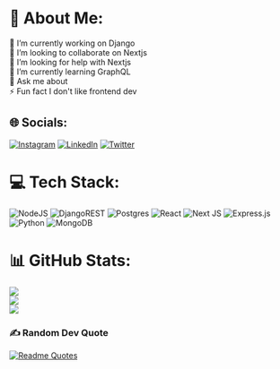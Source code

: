# 💫 About Me:
🔭 I’m currently working on Django<br>👯 I’m looking to collaborate on Nextjs<br>🤝 I’m looking for help with Nextjs<br>🌱 I’m currently learning GraphQL<br>💬 Ask me about<br>⚡ Fun fact I don't like frontend dev


## 🌐 Socials:
[![Instagram](https://img.shields.io/badge/Instagram-%23E4405F.svg?logo=Instagram&logoColor=white)](https://instagram.com/arihantjain916) [![LinkedIn](https://img.shields.io/badge/LinkedIn-%230077B5.svg?logo=linkedin&logoColor=white)](https://linkedin.com/in/arihantjain916) [![Twitter](https://img.shields.io/badge/Twitter-%231DA1F2.svg?logo=Twitter&logoColor=white)](https://twitter.com/arihantjain916) 

# 💻 Tech Stack:
![NodeJS](https://img.shields.io/badge/node.js-6DA55F?style=for-the-badge&logo=node.js&logoColor=white) ![DjangoREST](https://img.shields.io/badge/DJANGO-REST-ff1709?style=for-the-badge&logo=django&logoColor=white&color=ff1709&labelColor=gray) ![Postgres](https://img.shields.io/badge/postgres-%23316192.svg?style=for-the-badge&logo=postgresql&logoColor=white) ![React](https://img.shields.io/badge/react-%2320232a.svg?style=for-the-badge&logo=react&logoColor=%2361DAFB) ![Next JS](https://img.shields.io/badge/Next-black?style=for-the-badge&logo=next.js&logoColor=white) ![Express.js](https://img.shields.io/badge/express.js-%23404d59.svg?style=for-the-badge&logo=express&logoColor=%2361DAFB) ![Python](https://img.shields.io/badge/python-3670A0?style=for-the-badge&logo=python&logoColor=ffdd54) ![MongoDB](https://img.shields.io/badge/MongoDB-%234ea94b.svg?style=for-the-badge&logo=mongodb&logoColor=white)
# 📊 GitHub Stats:
![](https://github-readme-stats.vercel.app/api?username=arihantjain916&theme=vue-dark&hide_border=false&include_all_commits=true&count_private=true)<br/>
![](https://github-readme-streak-stats.herokuapp.com/?user=arihantjain916&theme=vue-dark&hide_border=false)<br/>
![](https://github-readme-stats.vercel.app/api/top-langs/?username=arihantjain916&theme=vue-dark&hide_border=false&include_all_commits=true&count_private=true&layout=compact)


### ✍️ Random Dev Quote
[![Readme Quotes](https://quotes-github-readme.vercel.app/api?type=vertical&theme=nord)](https://github.com/piyushsuthar/github-readme-quotes)

